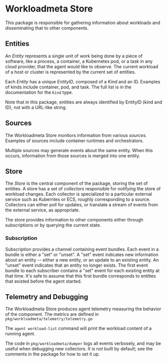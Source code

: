 # Workloadmeta Store

This package is responsible for gathering information about workloads and disseminating that to other components.

## Entities

An _Entity_ represents a single unit of work being done by a piece of software, like a process, a container, a Kubernetes pod, or a task in any cloud provider, that the agent would like to observe.
The current workload of a host or cluster is represented by the current set of entities.

Each _Entity_ has a unique _EntityID_, composed of a _Kind_ and an ID.
Examples of kinds include container, pod, and task.
The full list is in the documentation for the `Kind` type.

Note that in this package, entities are always identified by EntityID (kind and ID), not with a URL-like string.

## Sources

The Workloadmeta Store monitors information from various _sources_. 
Examples of sources include container runtimes and orchestrators.

Multiple sources may generate events about the same entity.
When this occurs, information from those sources is merged into one entity.

## Store

The _Store_ is the central component of the package, storing the set of entities.
A store has a set of _collectors_ responsible for notifying the store of workload changes.
Each collector is specialized to a particular external service such as Kuberntes or ECS, roughly corresponding to a source.
Collectors can either poll for updates, or translate a stream of events from the external service, as appropriate.

The store provides information to other components either through subscriptions or by querying the current state.

### Subscription

Subscription provides a channel containing event bundles.
Each event in a bundle is either a "set" or "unset".
A "set" event indicates new information about an entity -- either a new entity, or an update to an existing entity.
An "unset" event indicates that an entity no longer exists.
The first event bundle to each subscriber contains a "set" event for each existing entity at that time.
It's safe to assume that this first bundle corresponds to entities that existed before the agent started.

## Telemetry and Debugging

The Workloadmeta Store produces agent telemetry measuring the behavior of the component.
The metrics are defined in `pkg/workloadmeta/telemetry/telemetry.go`

The `agent workload-list` command will print the workload content of a running agent.

The code in `pkg/workloadmeta/dumper` logs all events verbosely, and may be useful when debugging new collectors.
It is not built by default; see the comments in the package for how to set it up.
